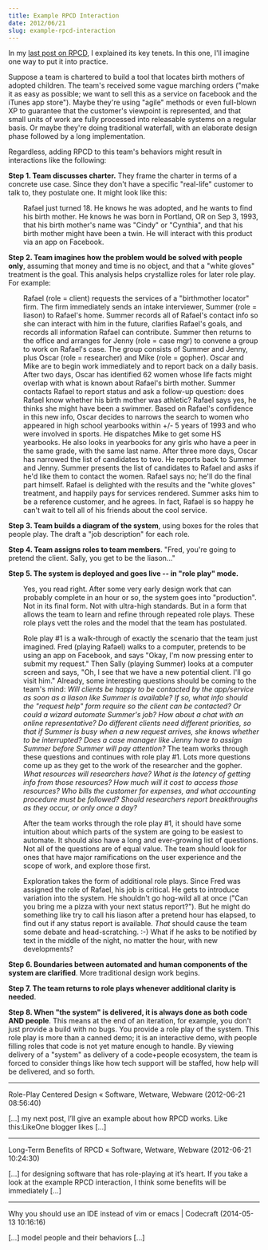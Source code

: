 ```yaml
---
title: Example RPCD Interaction
date: 2012/06/21
slug: example-rpcd-interaction
---
```


In my <a href="role-play-centered-design.md">last post on RPCD</a>, I explained its key tenets. In this one, I'll imagine one way to put it into practice.

Suppose a team is chartered to build a tool that locates birth mothers of adopted children. The team's received some vague marching orders ("make it as easy as possible; we want to sell this as a service on facebook and the iTunes app store"). Maybe they're using "agile" methods or even full-blown XP to guarantee that the customer's viewpoint is represented, and that small units of work are fully processed into releasable systems on a regular basis. Or maybe they're doing traditional waterfall, with an elaborate design phase followed by a long implementation.

Regardless, adding RPCD to this team's behaviors might result in interactions like the following:

<strong>Step 1. Team discusses charter.</strong> They frame the charter in terms of a concrete use case. Since they don't have a specific "real-life" customer to talk to, they postulate one. It might look like this:
<p style="padding-left:30px;">Rafael just turned 18. He knows he was adopted, and he wants to find his birth mother. He knows he was born in Portland, OR on Sep 3, 1993, that his birth mother's name was "Cindy" or "Cynthia", and that his birth mother might have been a twin. He will interact with this product via an app on Facebook.</p>
<strong>Step 2. Team imagines how the problem would be solved with people only</strong>, assuming that money and time is no object, and that a "white gloves" treatment is the goal. This analysis helps crystallize roles for later role play. For example:
<p style="padding-left:30px;">Rafael (role = client) requests the services of a "birthmother locator" firm. The firm immediately sends an intake interviewer, Summer (role = liason) to Rafael's home. Summer records all of Rafael's contact info so she can interact with him in the future, clarifies Rafael's goals, and records all information Rafael can contribute. Summer then returns to the office and arranges for Jenny (role = case mgr) to convene a group to work on Rafael's case. The group consists of Summer and Jenny, plus Oscar (role = researcher) and Mike (role = gopher). Oscar and Mike are to begin work immediately and to report back on a daily basis. After two days, Oscar has identified 62 women whose life facts might overlap with what is known about Rafael's birth mother. Summer contacts Rafael to report status and ask a follow-up question: does Rafael know whether his birth mother was athletic? Rafael says yes, he thinks she might have been a swimmer. Based on Rafael's confidence in this new info, Oscar decides to narrows the search to women who appeared in high school yearbooks within +/- 5 years of 1993 and who were involved in sports. He dispatches Mike to get some HS yearbooks. He also looks in yearbooks for any girls who have a peer in the same grade, with the same last name. After three more days, Oscar has narrowed the list of candidates to two. He reports back to Summer and Jenny. Summer presents the list of candidates to Rafael and asks if he'd like them to contact the women. Rafael says no; he'll do the final part himself. Rafael is delighted with the results and the "white gloves" treatment, and happily pays for services rendered. Summer asks him to be a reference customer, and he agrees. In fact, Rafael is so happy he can't wait to tell all of his friends about the cool service.</p>
<strong>Step 3. Team builds a diagram of the system</strong>, using boxes for the roles that people play. The draft a "job description" for each role.

<strong>Step 4. Team assigns roles to team members</strong>. "Fred, you're going to pretend the client. Sally, you get to be the liason..."

<strong>Step 5. The system is deployed and goes live -- in "role play" mode.</strong>
<p style="padding-left:30px;">Yes, you read right. After some very early design work that can probably complete in an hour or so, the system goes into "production". Not in its final form. Not with ultra-high standards. But in a form that allows the team to learn and refine through repeated role plays. These role plays vett the roles and the model that the team has postulated.</p>
<p style="padding-left:30px;">Role play #1 is a walk-through of exactly the scenario that the team just imagined. Fred (playing Rafael) walks to a computer, pretends to be using an app on Facebook, and says "Okay, I'm now pressing enter to submit my request." Then Sally (playing Summer) looks at a computer screen and says, "Oh, I see that we have a new potential client. I'll go visit him." Already, some interesting questions should be coming to the team's mind: <em>Will clients be happy to be contacted by the app/service as soon as a liason like Summer is available? If so, what info should the "request help" form require so the client can be contacted? Or could a wizard automate Summer's job? How about a chat with an online representative? Do different clients need different priorities, so that if Summer is busy when a new request arrives, she knows whether to be interrupted? Does a case manager like Jenny have to assign Summer before Summer will pay attention? </em>The team works through these questions and continues with role play #1. Lots more questions come up as they get to the work of the researcher and the gopher. <em>What resources will researchers have? What is the latency of getting info from those resources? How much will it cost to access those resources? Who bills the customer for expenses, and what accounting procedure must be followed? Should researchers report breakthroughs as they occur, or only once a day?</em></p>
<p style="padding-left:30px;">After the team works through the role play #1, it should have some intuition about which parts of the system are going to be easiest to automate. It should also have a long and ever-growing list of questions. Not all of the questions are of equal value. The team should look for ones that have major ramifications on the user experience and the scope of work, and explore those first.</p>
<p style="padding-left:30px;">Exploration takes the form of additional role plays. Since Fred was assigned the role of Rafael, his job is critical. He gets to introduce variation into the system. He shouldn't go hog-wild all at once ("Can you bring me a pizza with your next status report?"). But he might do something like try to call his liason after a pretend hour has elapsed, to find out if any status report is available. <em>That</em> should cause the team some debate and head-scratching. :-) What if he asks to be notified by text in the middle of the night, no matter the hour, with new developments?</p>
<strong>Step 6. Boundaries between automated and human components of the system are clarified</strong>. More traditional design work begins.

<strong>Step 7. The team returns to role plays whenever additional clarity is needed</strong>.

<strong>Step 8. When "the system" is delivered, it is always done as both code AND people</strong>. This means at the end of an iteration, for example, you don't just provide a build with no bugs. You provide a role play of the system. This role play is more than a canned demo; it is an interactive demo, with people filling roles that code is not yet mature enough to handle. By viewing delivery of a "system" as delivery of a code+people ecosystem, the team is forced to consider things like how tech support will be staffed, how help will be delivered, and so forth.

---

Role-Play Centered Design &laquo; Software, Wetware, Webware (2012-06-21 08:56:40)

[...] my next post, I’ll give an example about how RPCD works. Like this:LikeOne blogger likes [...]

---

Long-Term Benefits of RPCD &laquo; Software, Wetware, Webware (2012-06-21 10:24:30)

[...] for designing software that has role-playing at it’s heart. If you take a look at the example RPCD interaction, I think some benefits will be immediately [...]

---

Why you should use an IDE instead of vim or emacs | Codecraft (2014-05-13 10:16:16)

[…] model people and their behaviors […]
